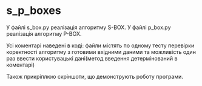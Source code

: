 # s_p_boxes


У файлі s_box.py реалізація алгоритму S-BOX.
У файлі p_box.py реалізація алгоритму P-BOX.

Усі коментарі наведені в коді: файли містять по одному тесту перевірки коректності алгоритму з 
готовими вхідними даними та можливість один раз ввести користувацькі дані(метод введення детермінований в коментарі)

Також прикріплюю скріншоти, що демонструють роботу програми.
